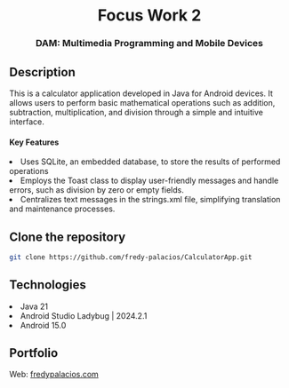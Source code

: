 <h1 align="center">Focus Work 2</h1>
<h3 align="center">DAM: Multimedia Programming and Mobile Devices</h3>

## Description
This is a calculator application developed in Java for Android devices.
It allows users to perform basic mathematical operations such as addition, subtraction, multiplication, and division through a simple and intuitive interface.

<h4>Key Features</h4>
<li>Uses SQLite, an embedded database, to store the results of performed operations</li>
<li>Employs the Toast class to display user-friendly messages and handle errors, such as division by zero or empty fields.</li>
<li>Centralizes text messages in the strings.xml file, simplifying translation and maintenance processes.</li>

## Clone the repository
   ```bash
   git clone https://github.com/fredy-palacios/CalculatorApp.git
   ```

## Technologies
<li>Java 21</li>
<li>Android Studio Ladybug | 2024.2.1</li>
<li>Android 15.0</li>


## Portfolio
Web: [fredypalacios.com](https://fredypalacios.com)


